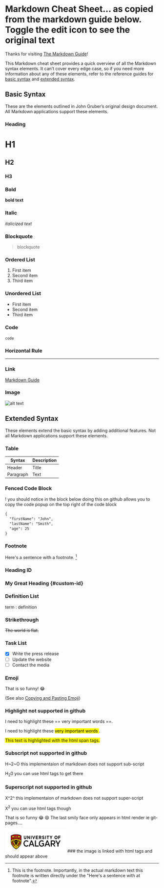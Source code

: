 # Markdown Cheat Sheet... as copied from the markdown guide below. Toggle the edit icon to see the original text

Thanks for visiting [The Markdown Guide](https://www.markdownguide.org)!

This Markdown cheat sheet provides a quick overview of all the Markdown syntax elements. It can’t cover every edge case, so if you need more information about any of these elements, refer to the reference guides for [basic syntax](https://www.markdownguide.org/basic-syntax) and [extended syntax](https://www.markdownguide.org/extended-syntax).

## Basic Syntax

These are the elements outlined in John Gruber’s original design document. All Markdown applications support these elements.

### Heading

# H1
## H2
### H3

### Bold

**bold text**

### Italic

*italicized text*

### Blockquote

> blockquote

### Ordered List

1. First item
2. Second item
3. Third item

### Unordered List

- First item
- Second item
- Third item

### Code

`code`

### Horizontal Rule

---

### Link

[Markdown Guide](https://www.markdownguide.org)

### Image

![alt text](https://www.markdownguide.org/assets/images/tux.png)

## Extended Syntax

These elements extend the basic syntax by adding additional features. Not all Markdown applications support these elements.

### Table

| Syntax | Description |
| ----------- | ----------- |
| Header | Title |
| Paragraph | Text |

### Fenced Code Block
! you should notice in the block below doing this on github allows you to copy the code popup on the top right of the code block

```
{
  "firstName": "John",
  "lastName": "Smith",
  "age": 25
}
```

### Footnote

Here's a sentence with a footnote. [^1]

[^1]: This is the footnote. Importantly, in the actual markdown text this footnote is written directly under the "Here's a sentence with at footnote".

### Heading ID

### My Great Heading {#custom-id}

### Definition List

term
: definition

### Strikethrough

~~The world is flat.~~

### Task List

- [x] Write the press release
- [ ] Update the website
- [ ] Contact the media

### Emoji

That is so funny! :joy:

(See also [Copying and Pasting Emoji](https://www.markdownguide.org/extended-syntax/#copying-and-pasting-emoji))

### Highlight not supported in github

I need to highlight these == very important words ==.

I need to highlight these <mark> very important words </mark>.

<span style="background-color: #FFFF00"> This text is highlighted with the html span tags. </span>

### Subscript not supported in github

H~2~O this implementaion of markdown does not support sub-script

H<sub>2</sub>0  you can use html tags to get there
### Superscript not supported in github

X^2^ this implementaion of markdown does not support super-script

X<sup>2</sup>  you can use html tags though


That is so funny :joy: 😄 The last smily face only appears in html render ie git-pages....

<img src="UC-horz-rgb.png" alt="uc horizontal logo" width="200" height="75">
### the image is linked with html tags and should appear above
